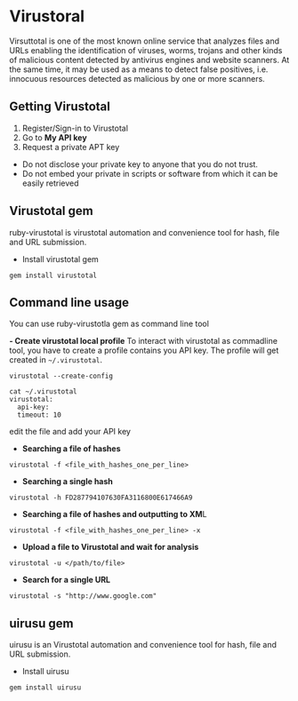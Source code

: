 # Virustoral 
Virsuttotal is one of the most known online service that analyzes files and URLs enabling the identification of viruses, worms, trojans and other kinds of malicious content detected by antivirus engines and website scanners. At the same time, it may be used as a means to detect false positives, i.e. innocuous resources detected as malicious by one or more scanners.


## Getting Virustotal 
1. Register/Sign-in to Virustotal
2. Go to **My API key**
3. Request a private APT key
 - Do not disclose your private key to anyone that you do not trust.
 - Do not embed your private in scripts or software from which it can be easily retrieved

## Virustotal gem 
ruby-virustotal is virustotal automation and convenience tool for hash, file and URL submission.

- Install virustotal gem 
```
gem install virustotal
```

## Command line usage
You can use ruby-virustotla gem as command line tool 

**- Create virustotal local profile**
To interact with virustotal as commadline tool, you have to create a profile contains you API key. The profile will get created in `~/.virustotal`. 
```
virustotal --create-config
```
```
cat ~/.virustotal 
virustotal: 
  api-key: 
  timeout: 10
```

edit the file and add your API key



- **Searching a file of hashes**
```
virustotal -f <file_with_hashes_one_per_line>
```

- **Searching a single hash**
```
virustotal -h FD287794107630FA3116800E617466A9
```

- **Searching a file of hashes and outputting to XM**L
```
virustotal -f <file_with_hashes_one_per_line> -x
```

- **Upload a file to Virustotal and wait for analysis**
```
virustotal -u </path/to/file>
```

- **Search for a single URL**
```
virustotal -s "http://www.google.com"
```




## uirusu gem 
uirusu is an Virustotal automation and convenience tool for hash, file and URL submission.

- Install uirusu 
```
gem install uirusu
```

